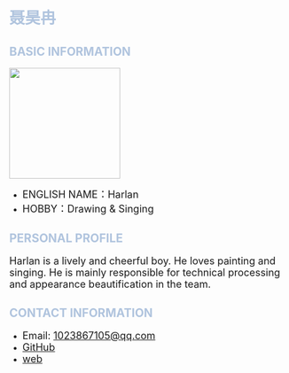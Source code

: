 

<h1 style="color: #b0c4de;">聂昊冉</h1>

<h2 style="color: #b0c4de;">BASIC INFORMATION</h2>

<img width="200" src="https://github.com/NexMaker-Fab/2024ZWU-IS-8-BUNBUN/raw/f01e0df987d35c9d4a48c9a76bff612d84ee472c/images/%E8%81%82%E6%98%8A%E5%86%89.jpg"></div>

-  <font size="4">ENGLISH NAME：Harlan</font>
- <font size="4">HOBBY：Drawing & Singing</font>

<h2 style="color: #b0c4de;">PERSONAL PROFILE</h2>

<font size="4">Harlan is a lively and cheerful boy. He loves painting and singing.
He is mainly responsible for technical processing and appearance beautification in the team.</font>

<h2 style="color: #b0c4de;">CONTACT INFORMATION</h2>

- <font size="4">Email: 1023867105@qq.com</font>
- <font size="4">[GitHub](https://github.com/HARLAN1LAN/HARLAN-/)</font>
- <font size="4">[web](https://harlan1lan.github.io/HARLAN-/)</font>